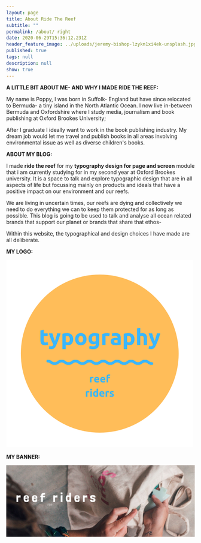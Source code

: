 ```yaml
---
layout: page
title: About Ride The Reef
subtitle: ""
permalink: /about/ right
date: 2020-06-29T15:36:12.231Z
header_feature_image: ../uploads/jeremy-bishop-lzykn1xi4ek-unsplash.jpg
published: true
tags: null
description: null
show: true
---
```

**A LITTLE BIT ABOUT ME- AND WHY I MADE RIDE THE REEF:**

My name is Poppy, I was born in Suffolk- England but have since relocated to Bermuda- a tiny island in the North Atlantic Ocean. I now live in-between Bermuda and Oxfordshire where I study media, journalism and book publishing at Oxford Brookes University;

After I graduate I ideally want to work in the book publishing industry. My dream job would let me travel and publish books in all areas involving environmental issue as well as diverse children's books.

**ABOUT MY BLOG:**

I made **ride the reef** for my **typography design for page and screen** module that i am currently studying for in my second year at Oxford Brookes university. It is a space to talk and explore typographic design that are in all aspects of life but focussing mainly on products and ideals that have a positive impact on our environment and our reefs.

We are living in uncertain times, our reefs are dying and collectively we need to do everything we can to keep them protected for as long as possible. This blog is going to be used to talk and analyse all ocean related brands that support our planet or brands that share that ethos-

Within this website, the typographical and design choices I have made are all deliberate.

**MY LOGO:**

![Ride The Reef Logo](../uploads/logo.jpg)

**MY BANNER:**

![Ride The Reef Banner](../uploads/surfing.jpg)